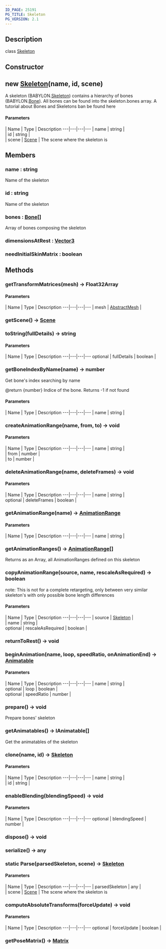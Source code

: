 ```yaml
---
ID_PAGE: 25191
PG_TITLE: Skeleton
PG_VERSION: 2.1
---
```

## Description

class [Skeleton](/classes/2.5/Skeleton)



## Constructor

## new [Skeleton](/classes/2.5/Skeleton)(name, id, scene)

A skeleton (BABYLON.[Skeleton](/classes/2.5/Skeleton)) contains a hierarchy of bones (BABYLON.[Bone](/classes/2.5/Bone)).
All bones can be found into the skeleton.bones array.
A tutorial about Bones and Skeletons ban be found here

#### Parameters
 | Name | Type | Description
---|---|---|---
 | name | string |     
 | id | string |     
 | scene | [Scene](/classes/2.5/Scene) |     The scene where the skeleton is
## Members

### name : string

Name of the skeleton

### id : string

Name of the skeleton

### bones : [Bone](/classes/2.5/Bone)[]

Array of bones composing the skeleton

### dimensionsAtRest : [Vector3](/classes/2.5/Vector3)



### needInitialSkinMatrix : boolean



## Methods

### getTransformMatrices(mesh) &rarr; Float32Array



#### Parameters
 | Name | Type | Description
---|---|---|---
 | mesh | [AbstractMesh](/classes/2.5/AbstractMesh) |   

### getScene() &rarr; [Scene](/classes/2.5/Scene)


### toString(fullDetails) &rarr; string



#### Parameters
 | Name | Type | Description
---|---|---|---
optional | fullDetails | boolean |  

### getBoneIndexByName(name) &rarr; number

Get bone's index searching by name

@return {number} Indice of the bone. Returns -1 if not found

#### Parameters
 | Name | Type | Description
---|---|---|---
 | name | string |     

### createAnimationRange(name, from, to) &rarr; void



#### Parameters
 | Name | Type | Description
---|---|---|---
 | name | string |     
 | from | number |   
 | to | number |   
### deleteAnimationRange(name, deleteFrames) &rarr; void



#### Parameters
 | Name | Type | Description
---|---|---|---
 | name | string |     
optional | deleteFrames | boolean |   
### getAnimationRange(name) &rarr; [AnimationRange](/classes/2.5/AnimationRange)



#### Parameters
 | Name | Type | Description
---|---|---|---
 | name | string |     

### getAnimationRanges() &rarr; [AnimationRange](/classes/2.5/AnimationRange)[]

Returns as an Array, all AnimationRanges defined on this skeleton
### copyAnimationRange(source, name, rescaleAsRequired) &rarr; boolean

note: This is not for a complete retargeting, only between very similar skeleton's with only possible bone length differences

#### Parameters
 | Name | Type | Description
---|---|---|---
 | source | [Skeleton](/classes/2.5/Skeleton) |   
 | name | string |     
optional | rescaleAsRequired | boolean |   
### returnToRest() &rarr; void


### beginAnimation(name, loop, speedRatio, onAnimationEnd) &rarr; [Animatable](/classes/2.5/Animatable)



#### Parameters
 | Name | Type | Description
---|---|---|---
 | name | string |     
optional | loop | boolean |   
optional | speedRatio | number |   
### prepare() &rarr; void

Prepare bones' skeleton
### getAnimatables() &rarr; IAnimatable[]

Get the animatables of the skeleton
### clone(name, id) &rarr; [Skeleton](/classes/2.5/Skeleton)



#### Parameters
 | Name | Type | Description
---|---|---|---
 | name | string |     
 | id | string |     
### enableBlending(blendingSpeed) &rarr; void



#### Parameters
 | Name | Type | Description
---|---|---|---
optional | blendingSpeed | number |  

### dispose() &rarr; void


### serialize() &rarr; any


### static Parse(parsedSkeleton, scene) &rarr; [Skeleton](/classes/2.5/Skeleton)



#### Parameters
 | Name | Type | Description
---|---|---|---
 | parsedSkeleton | any |   
 | scene | [Scene](/classes/2.5/Scene) |     The scene where the skeleton is
### computeAbsoluteTransforms(forceUpdate) &rarr; void



#### Parameters
 | Name | Type | Description
---|---|---|---
optional | forceUpdate | boolean | 

### getPoseMatrix() &rarr; [Matrix](/classes/2.5/Matrix)


